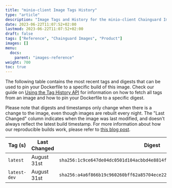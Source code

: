 ```yaml
---
title: "minio-client Image Tags History"
type: "article"
description: "Image Tags and History for the minio-client Chainguard Image"
date: 2023-06-22T11:07:52+02:00
lastmod: 2023-06-22T11:07:52+02:00
draft: false
tags: ["Reference", "Chainguard Images", "Product"]
images: []
menu:
  docs:
    parent: "images-reference"
weight: 700
toc: true
---
```


The following table contains the most recent tags and digests that can be used to pin your Dockerfile to a specific build of this image. Check our guide on [Using the Tag History API](/chainguard/chainguard-images/using-the-tag-history-api/) for information on how to fetch all tags from an image and how to pin your Dockerfile to a specific digest.

Please note that digests and timestamps only change when there is a change to the image, even though images are rebuilt every night. The "Last Changed" column indicates when the image was last modified, and doesn't always reflect the latest build timestamp. For more information about how our reproducible builds work, please refer to [this blog post](https://www.chainguard.dev/unchained/reproducing-chainguards-reproducible-image-builds).

| Tag (s)       | Last Changed | Digest                                                                    |
|---------------|--------------|---------------------------------------------------------------------------|
|  `latest`     | August 31st  | `sha256:1c9ce647de04dc0501d104acbbd4e8814f37281959656c37f1676680c6dbdade` |
|  `latest-dev` | August 31st  | `sha256:a4a6f866b19c960260bff62a85704ece22740a6ac6ee2be4d9ca7a6a03643392` |
